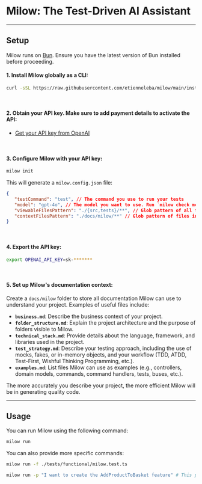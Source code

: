 # Milow: The Test-Driven AI Assistant

---

## Setup

Milow runs on [Bun](https://bun.sh/). Ensure you have the latest version of Bun installed before proceeding.

#### 1. Install Milow globally as a CLI:

   ```sh
   curl -sSL https://raw.githubusercontent.com/etienneleba/milow/main/install.sh | bash
   ```
<br />

#### 2. Obtain your API key. Make sure to add payment details to activate the API:
- [Get your API key from OpenAI](https://platform.openai.com/account/api-keys)

<br />

#### 3. Configure Milow with your API key:

   ```sh
   milow init
   ```

This will generate a `milow.config.json` file:

   ```json
   {
      "testCommand": "test", // The command you use to run your tests
      "model": "gpt-4o", // The model you want to use. Run `milow check models` to see all available models
      "viewableFilesPattern": "./{src,tests}/**", // Glob pattern of all files Milow can access
      "contextFilesPattern": "./docs/milow/**" // Glob pattern of files included in Milow's context
   }
   ```

<br />

#### 4. Export the API key:

   ```sh
   export OPENAI_API_KEY=sk-*******
   ```

<br />

#### 5. Set up Milow's documentation context:

Create a `docs/milow` folder to store all documentation Milow can use to understand your project. Examples of useful files include:
- **`business.md`**: Describe the business context of your project.
- **`folder_structure.md`**: Explain the project architecture and the purpose of folders visible to Milow.
- **`technical_stack.md`**: Provide details about the language, framework, and libraries used in the project.
- **`test_strategy.md`**: Describe your testing approach, including the use of mocks, fakes, or in-memory objects, and your workflow (TDD, ATDD, Test-First, Wishful Thinking Programming, etc.).
- **`examples.md`**: List files Milow can use as examples (e.g., controllers, domain models, commands, command handlers, tests, buses, etc.).

The more accurately you describe your project, the more efficient Milow will be in generating quality code.

---

## Usage

You can run Milow using the following command:

```sh
milow run
```

You can also provide more specific commands:

```sh
milow run -f ./tests/functional/milow.test.ts
```

```sh
milow run -p "I want to create the AddProductToBasket feature" # This prompt will remain in Milow's context throughout the interaction
``` 